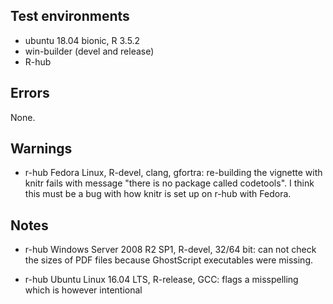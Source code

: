 ## Test environments
* ubuntu 18.04 bionic, R 3.5.2
* win-builder (devel and release)
* R-hub

## Errors
None.

## Warnings
* r-hub Fedora Linux, R-devel, clang, gfortra: re-building the
  vignette with knitr fails with message "there is no package called codetools".
  I think this must be a bug with how knitr is set up on r-hub with Fedora.
  
## Notes
* r-hub Windows Server 2008 R2 SP1, R-devel, 32/64 bit: can not check the
  sizes of PDF files because GhostScript executables were missing.
  
* r-hub Ubuntu Linux 16.04 LTS, R-release, GCC: flags a
  misspelling which is however intentional


